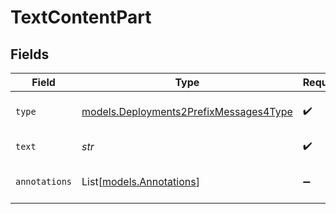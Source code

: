# TextContentPart


## Fields

| Field                                                                                  | Type                                                                                   | Required                                                                               | Description                                                                            |
| -------------------------------------------------------------------------------------- | -------------------------------------------------------------------------------------- | -------------------------------------------------------------------------------------- | -------------------------------------------------------------------------------------- |
| `type`                                                                                 | [models.Deployments2PrefixMessages4Type](../models/deployments2prefixmessages4type.md) | :heavy_check_mark:                                                                     | The type of the content part.                                                          |
| `text`                                                                                 | *str*                                                                                  | :heavy_check_mark:                                                                     | The text content.                                                                      |
| `annotations`                                                                          | List[[models.Annotations](../models/annotations.md)]                                   | :heavy_minus_sign:                                                                     | Annotations for the text content.                                                      |
